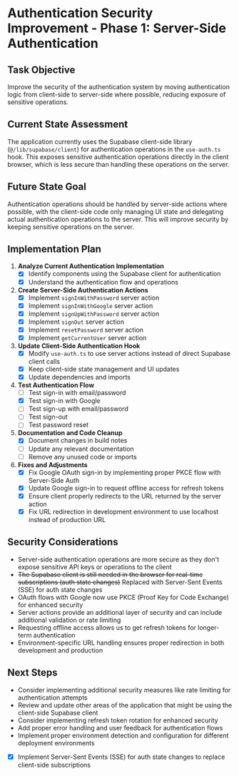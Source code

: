 # Authentication Security Improvement - Phase 1: Server-Side Authentication

## Task Objective
Improve the security of the authentication system by moving authentication logic from client-side to server-side where possible, reducing exposure of sensitive operations.

## Current State Assessment
The application currently uses the Supabase client-side library (`@/lib/supabase/client`) for authentication operations in the `use-auth.ts` hook. This exposes sensitive authentication operations directly in the client browser, which is less secure than handling these operations on the server.

## Future State Goal
Authentication operations should be handled by server-side actions where possible, with the client-side code only managing UI state and delegating actual authentication operations to the server. This will improve security by keeping sensitive operations on the server.

## Implementation Plan

1. **Analyze Current Authentication Implementation**
   - [x] Identify components using the Supabase client for authentication
   - [x] Understand the authentication flow and operations

2. **Create Server-Side Authentication Actions**
   - [x] Implement `signInWithPassword` server action
   - [x] Implement `signInWithGoogle` server action
   - [x] Implement `signUpWithPassword` server action
   - [x] Implement `signOut` server action
   - [x] Implement `resetPassword` server action
   - [x] Implement `getCurrentUser` server action

3. **Update Client-Side Authentication Hook**
   - [x] Modify `use-auth.ts` to use server actions instead of direct Supabase client calls
   - [x] Keep client-side state management and UI updates
   - [x] Update dependencies and imports

4. **Test Authentication Flow**
   - [ ] Test sign-in with email/password
   - [x] Test sign-in with Google
   - [ ] Test sign-up with email/password
   - [ ] Test sign-out
   - [ ] Test password reset

5. **Documentation and Code Cleanup**
   - [x] Document changes in build notes
   - [ ] Update any relevant documentation
   - [ ] Remove any unused code or imports

6. **Fixes and Adjustments**
   - [x] Fix Google OAuth sign-in by implementing proper PKCE flow with Server-Side Auth
   - [x] Update Google sign-in to request offline access for refresh tokens
   - [x] Ensure client properly redirects to the URL returned by the server action
   - [x] Fix URL redirection in development environment to use localhost instead of production URL

## Security Considerations
- Server-side authentication operations are more secure as they don't expose sensitive API keys or operations to the client
- ~~The Supabase client is still needed in the browser for real-time subscriptions (auth state changes)~~ Replaced with Server-Sent Events (SSE) for auth state changes
- OAuth flows with Google now use PKCE (Proof Key for Code Exchange) for enhanced security
- Server actions provide an additional layer of security and can include additional validation or rate limiting
- Requesting offline access allows us to get refresh tokens for longer-term authentication
- Environment-specific URL handling ensures proper redirection in both development and production

## Next Steps
- Consider implementing additional security measures like rate limiting for authentication attempts
- Review and update other areas of the application that might be using the client-side Supabase client
- Consider implementing refresh token rotation for enhanced security
- Add proper error handling and user feedback for authentication flows
- Implement proper environment detection and configuration for different deployment environments
- [x] Implement Server-Sent Events (SSE) for auth state changes to replace client-side subscriptions 